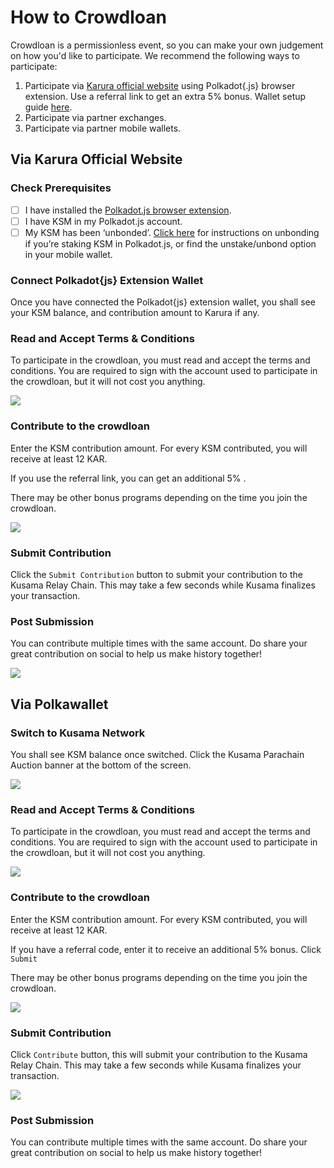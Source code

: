# How to Crowdloan

Crowdloan is a permissionless event, so you can make your own judgement on how you'd like to participate. We recommend the following ways to participate:

1. Participate via [Karura official website](https://acala.network/karura/join-karura) using Polkadot{.js} browser extension. Use a referral link to get an extra 5% bonus. Wallet setup guide [here](https://wiki.acala.network/karura/ksm-address/create-new-ksm-account).&#x20;
2. Participate via partner exchanges.
3. Participate via partner mobile wallets.

## Via Karura Official Website

### Check Prerequisites&#x20;

* [ ] I have installed the [Polkadot.js browser extension](https://polkadot.js.org/extension/).
* [ ] I have KSM in my Polkadot.js account.
* [ ] My KSM has been ‘unbonded’. [Click here](https://wiki.acala.network/karura/ksm-address/unstaking-your-ksm) for instructions on unbonding if you’re staking KSM in Polkadot.js, or find the unstake/unbond option in your mobile wallet.

### **Connect Polkadot{js} Extension Wallet**

Once you have connected the Polkadot{js} extension wallet, you shall see your KSM balance, and contribution amount to Karura if any.

### Read and Accept Terms & Conditions

To participate in the crowdloan, you must read and accept the terms and conditions. You are required to sign with the account used to participate in the crowdloan, but it will not cost you anything.

![](https://lh6.googleusercontent.com/FOOxnudHAuG3tKNwJMfgYIsHbqMA1afVl2MfHM4VgwYNuabvKPwTuToPsgMdv1UI076OEs5qCiCL8\_1xxe6LG4Se3sTJzu6aGw8WdF-RtxjVUa2cp5UqbEnVsO0b8uuaipYwljIo)

### Contribute to the crowdloan

Enter‌ the KSM contribution amount. For every KSM contributed, you will receive at least 12 KAR.

If you use the referral link, you can get an additional 5% .&#x20;

There may be other bonus programs depending on the time you join the crowdloan.

![](https://lh5.googleusercontent.com/WF3Ad700ghOliKxy9p2ryBfIYWWBD4XJXnZsTJXKJ7RvjrkL\_dhogmYaw8OJocGRZQa7lNEjVrvqrwllFb4FpsLQUqqQKPRo\_c3j5sbZ1eJvQTitK3NhJSj3DfAKmafxCvtcuHqD)

### **Submit Contribution**

Click the `Submit Contribution` button to submit your contribution to the Kusama Relay Chain. This may take a few seconds while Kusama finalizes your transaction.

### **Post Submission**

You can contribute multiple times with the same account. Do share your great contribution on social to help us make history together!&#x20;

![](https://lh4.googleusercontent.com/qzhyy3\_UCOuY46UVx6yAwfBtTt9RcxPzJpkKI3MO7Bxo9IwlnVYXOQDiQQdm6NKFneam1FpDFLfgbZNfy0NElPmRgEsh0BJ0-\_QrjIHwQjTJQDUguXzBmLOuEGbh9NdPD3lp75QW)

## Via Polkawallet

### Switch to Kusama Network

You shall see KSM balance once switched. Click the Kusama Parachain Auction banner at the bottom of the screen.

![](../../../.gitbook/assets/merged.png)

### Read and Accept Terms & Conditions

To participate in the crowdloan, you must read and accept the terms and conditions. You are required to sign with the account used to participate in the crowdloan, but it will not cost you anything.

![](../../../.gitbook/assets/1011623119982\_.pic.jpg)

### Contribute to the crowdloan

Enter‌ the KSM contribution amount. For every KSM contributed, you will receive at least 12 KAR.

If you have a referral code, enter it to receive an additional 5% bonus. Click `Submit`

There may be other bonus programs depending on the time you join the crowdloan.

![](../../../.gitbook/assets/merged-3.png)

### Submit Contribution

Click `Contribute` button, this will submit your contribution to the Kusama Relay Chain. This may take a few seconds while Kusama finalizes your transaction.

![](../../../.gitbook/assets/1041623120126\_.pic.jpg)

### **Post Submission**

You can contribute multiple times with the same account. Do share your great contribution on social to help us make history together!&#x20;
